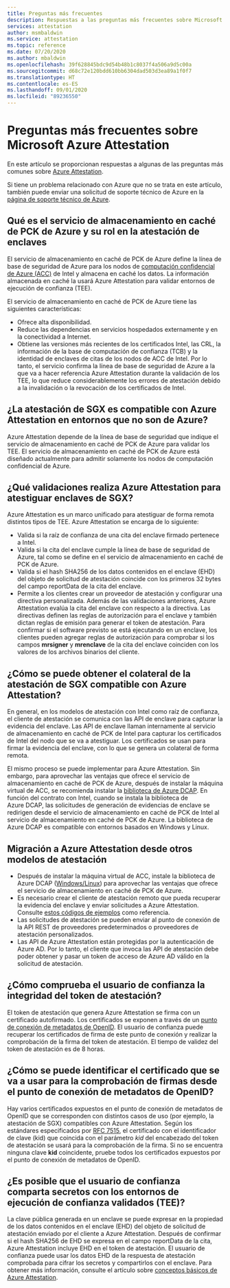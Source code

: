```yaml
---
title: Preguntas más frecuentes
description: Respuestas a las preguntas más frecuentes sobre Microsoft Azure Attestation
services: attestation
author: msmbaldwin
ms.service: attestation
ms.topic: reference
ms.date: 07/20/2020
ms.author: mbaldwin
ms.openlocfilehash: 39f628845bdc9d54b48b1c8037f4a506a9d5c00a
ms.sourcegitcommit: d68c72e120bdd610bb6304dad503d3ea89a1f0f7
ms.translationtype: HT
ms.contentlocale: es-ES
ms.lasthandoff: 09/01/2020
ms.locfileid: "89236550"
---
```

# <a name="frequently-asked-questions-for-microsoft-azure-attestation"></a>Preguntas más frecuentes sobre Microsoft Azure Attestation

En este artículo se proporcionan respuestas a algunas de las preguntas más comunes sobre [Azure Attestation](overview.md).

Si tiene un problema relacionado con Azure que no se trata en este artículo, también puede enviar una solicitud de soporte técnico de Azure en la [página de soporte técnico de Azure](https://azure.microsoft.com/support/options/).

## <a name="what-is-azure-pck-caching-service-and-its-role-in-enclave-attestation"></a>Qué es el servicio de almacenamiento en caché de PCK de Azure y su rol en la atestación de enclaves

El servicio de almacenamiento en caché de PCK de Azure define la línea de base de seguridad de Azure para los nodos de [computación confidencial de Azure (ACC)](../confidential-computing/overview.md) de Intel y almacena en caché los datos. La información almacenada en caché la usará Azure Attestation para validar entornos de ejecución de confianza (TEE).  

El servicio de almacenamiento en caché de PCK de Azure tiene las siguientes características:
   - Ofrece alta disponibilidad. 
   - Reduce las dependencias en servicios hospedados externamente y en la conectividad a Internet.
   - Obtiene las versiones más recientes de los certificados Intel, las CRL, la información de la base de computación de confianza (TCB) y la identidad de enclaves de citas de los nodos de ACC de Intel. Por lo tanto, el servicio confirma la línea de base de seguridad de Azure a la que va a hacer referencia Azure Attestation durante la validación de los TEE, lo que reduce considerablemente los errores de atestación debido a la invalidación o la revocación de los certificados de Intel.  

## <a name="is-sgx-attestation-supported-by-azure-attestation-in-non-azure-environments"></a>¿La atestación de SGX es compatible con Azure Attestation en entornos que no son de Azure?

Azure Attestation depende de la línea de base de seguridad que indique el servicio de almacenamiento en caché de PCK de Azure para validar los TEE. El servicio de almacenamiento en caché de PCK de Azure está diseñado actualmente para admitir solamente los nodos de computación confidencial de Azure. 

## <a name="what-validations-does-azure-attestation-perform-for-attesting-sgx-enclaves"></a>¿Qué validaciones realiza Azure Attestation para atestiguar enclaves de SGX?

Azure Attestation es un marco unificado para atestiguar de forma remota distintos tipos de TEE. Azure Attestation se encarga de lo siguiente:

   - Valida si la raíz de confianza de una cita del enclave firmado pertenece a Intel.
   - Valida si la cita del enclave cumple la línea de base de seguridad de Azure, tal como se define en el servicio de almacenamiento en caché de PCK de Azure.
   - Valida si el hash SHA256 de los datos contenidos en el enclave (EHD) del objeto de solicitud de atestación coincide con los primeros 32 bytes del campo reportData de la cita del enclave.
   - Permite a los clientes crear un proveedor de atestación y configurar una directiva personalizada. Además de las validaciones anteriores, Azure Attestation evalúa la cita del enclave con respecto a la directiva. Las directivas definen las reglas de autorización para el enclave y también dictan reglas de emisión para generar el token de atestación. Para confirmar si el software previsto se está ejecutando en un enclave, los clientes pueden agregar reglas de autorización para comprobar si los campos **mrsigner** y **mrenclave** de la cita del enclave coinciden con los valores de los archivos binarios del cliente.

## <a name="how-can-a-verifier-obtain-the-collateral-for-sgx-attestation-supported-by-azure-attestation"></a>¿Cómo se puede obtener el colateral de la atestación de SGX compatible con Azure Attestation?

En general, en los modelos de atestación con Intel como raíz de confianza, el cliente de atestación se comunica con las API de enclave para capturar la evidencia del enclave. Las API de enclave llaman internamente al servicio de almacenamiento en caché de PCK de Intel para capturar los certificados de Intel del nodo que se va a atestiguar. Los certificados se usan para firmar la evidencia del enclave, con lo que se genera un colateral de forma remota.  

El mismo proceso se puede implementar para Azure Attestation. Sin embargo, para aprovechar las ventajas que ofrece el servicio de almacenamiento en caché de PCK de Azure, después de instalar la máquina virtual de ACC, se recomienda instalar la [biblioteca de Azure DCAP](https://www.nuget.org/packages/Microsoft.Azure.DCAP). En función del contrato con Intel, cuando se instala la biblioteca de Azure DCAP, las solicitudes de generación de evidencias de enclave se redirigen desde el servicio de almacenamiento en caché de PCK de Intel al servicio de almacenamiento en caché de PCK de Azure. La biblioteca de Azure DCAP es compatible con entornos basados en Windows y Linux.

## <a name="how-to-shift-to-azure-attestation-from-other-attestation-models"></a>Migración a Azure Attestation desde otros modelos de atestación

- Después de instalar la máquina virtual de ACC, instale la biblioteca de Azure DCAP ([Windows/](https://www.nuget.org/packages/Microsoft.Azure.DCAP/)[Linux](https://packages.microsoft.com/ubuntu/18.04/prod/pool/main/a/az-dcap-client/)) para aprovechar las ventajas que ofrece el servicio de almacenamiento en caché de PCK de Azure.
- Es necesario crear el cliente de atestación remoto que pueda recuperar la evidencia del enclave y enviar solicitudes a Azure Attestation. Consulte [estos códigos de ejemplos](/samples/browse/?expanded=azure&terms=attestation) como referencia. 
- Las solicitudes de atestación se pueden enviar al punto de conexión de la API REST de proveedores predeterminados o proveedores de atestación personalizados. 
- Las API de Azure Attestation están protegidas por la autenticación de Azure AD. Por lo tanto, el cliente que invoca las API de atestación debe poder obtener y pasar un token de acceso de Azure AD válido en la solicitud de atestación. 

## <a name="how-can-the-relying-party-verify-the-integrity-of-attestation-token"></a>¿Cómo comprueba el usuario de confianza la integridad del token de atestación?

El token de atestación que genera Azure Attestation se firma con un certificado autofirmado. Los certificados se exponen a través de un [punto de conexión de metadatos de OpenID](/rest/api/attestation/metadataconfiguration/get). El usuario de confianza puede recuperar los certificados de firma de este punto de conexión y realizar la comprobación de la firma del token de atestación. El tiempo de validez del token de atestación es de 8 horas. 

## <a name="how-to-identify-the-certificate-to-be-used-for-signature-verification-from-the-openid-metadata-endpoint"></a>¿Cómo se puede identificar el certificado que se va a usar para la comprobación de firmas desde el punto de conexión de metadatos de OpenID?

Hay varios certificados expuestos en el punto de conexión de metadatos de OpenID que se corresponden con distintos casos de uso (por ejemplo, la atestación de SGX) compatibles con Azure Attestation. Según los estándares especificados por [RFC 7515](https://tools.ietf.org/html/rfc7515), el certificado con el identificador de clave (kid) que coincida con el parámetro *kid* del encabezado del token de atestación se usará para la comprobación de la firma. Si no se encuentra ninguna clave **kid** coincidente, pruebe todos los certificados expuestos por el punto de conexión de metadatos de OpenID.

## <a name="is-it-possible-for-the-relying-party-to-share-secrets-with-the-validated-trusted-execution-environments-tees"></a>¿Es posible que el usuario de confianza comparta secretos con los entornos de ejecución de confianza validados (TEE)?

La clave pública generada en un enclave se puede expresar en la propiedad de los datos contenidos en el enclave (EHD) del objeto de solicitud de atestación enviado por el cliente a Azure Attestation. Después de confirmar si el hash SHA256 de EHD se expresa en el campo reportData de la cita, Azure Attestation incluye EHD en el token de atestación. El usuario de confianza puede usar los datos EHD de la respuesta de atestación comprobada para cifrar los secretos y compartirlos con el enclave. Para obtener más información, consulte el artículo sobre [conceptos básicos de Azure Attestation](basic-concepts.md).
